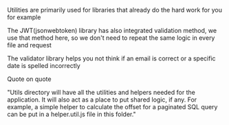 Utilities are primarily used for libraries that already do the hard work for you for example

The JWT(jsonwebtoken) library has also integrated validation method, we use that method here, so we don't need to repeat the same logic in every file and request

The validator library helps you not think if an email is correct or a specific date is spelled incorrectly

Quote on quote

"Utils directory will have all the utilities and helpers needed for the application. It will also act as a place to put shared logic, if any. For example, a simple helper to calculate the offset for a paginated SQL query can be put in a helper.util.js file in this folder."